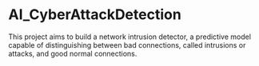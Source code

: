 # AI_CyberAttackDetection
This project aims to build a network intrusion detector, a predictive model capable of distinguishing between bad connections, called intrusions or attacks, and good normal connections.
